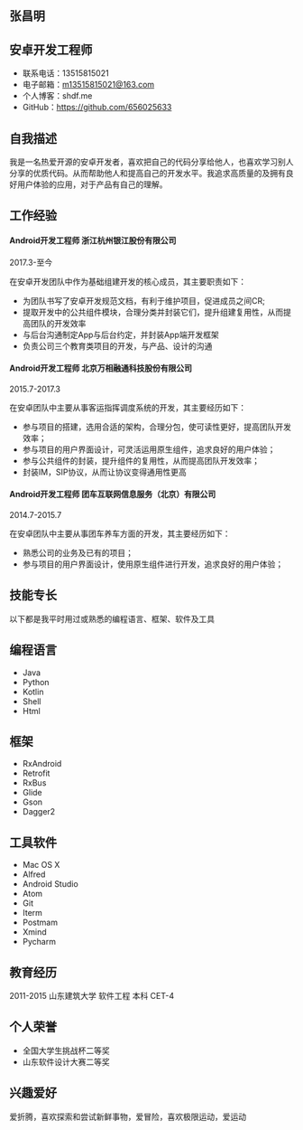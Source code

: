 张昌明
---
安卓开发工程师
---

* 联系电话：13515815021
* 电子邮箱：m13515815021@163.com
* 个人博客：shdf.me
* GitHub：https://github.com/656025633

自我描述
---
我是一名热爱开源的安卓开发者，喜欢把自己的代码分享给他人，也喜欢学习别人分享的优质代码。从而帮助他人和提高自己的开发水平。我追求高质量的及拥有良好用户体验的应用，对于产品有自己的理解。

工作经验
---
#### Android开发工程师 浙江杭州银江股份有限公司

2017.3-至今

在安卓开发团队中作为基础组建开发的核心成员，其主要职责如下：

* 为团队书写了安卓开发规范文档，有利于维护项目，促进成员之间CR;
* 提取开发中的公共组件模块，合理分类并封装它们，提升组建复用性，从而提高团队的开发效率
* 与后台沟通制定App与后台约定，并封装App端开发框架
* 负责公司三个教育类项目的开发，与产品、设计的沟通

#### Android开发工程师 北京万相融通科技股份有限公司

2015.7-2017.3

在安卓团队中主要从事客运指挥调度系统的开发，其主要经历如下：

* 参与项目的搭建，选用合适的架构，合理分包，使可读性更好，提高团队开发效率；
* 参与项目的用户界面设计，可灵活运用原生组件，追求良好的用户体验；
* 参与公共组件的封装，提升组件的复用性，从而提高团队开发效率；
* 封装IM，SIP协议，从而让协议变得通用性更高

#### Android开发工程师 团车互联网信息服务（北京）有限公司

2014.7-2015.7

在安卓团队中主要从事团车养车方面的开发，其主要经历如下：

* 熟悉公司的业务及已有的项目；
* 参与项目的用户界面设计，使用原生组件进行开发，追求良好的用户体验；

技能专长
--
以下都是我平时用过或熟悉的编程语言、框架、软件及工具

编程语言
---
* Java
* Python
* Kotlin
* Shell
* Html

框架
---
* RxAndroid
* Retrofit
* RxBus
* Glide
* Gson
* Dagger2

工具软件
---
* Mac OS X
* Alfred
* Android Studio
* Atom
* Git
* Iterm
* Postmam
* Xmind
* Pycharm

教育经历
---
2011-2015  山东建筑大学 软件工程 本科 CET-4

个人荣誉
---
* 全国大学生挑战杯二等奖
* 山东软件设计大赛二等奖

兴趣爱好
---
爱折腾，喜欢探索和尝试新鲜事物，爱冒险，喜欢极限运动，爱运动



